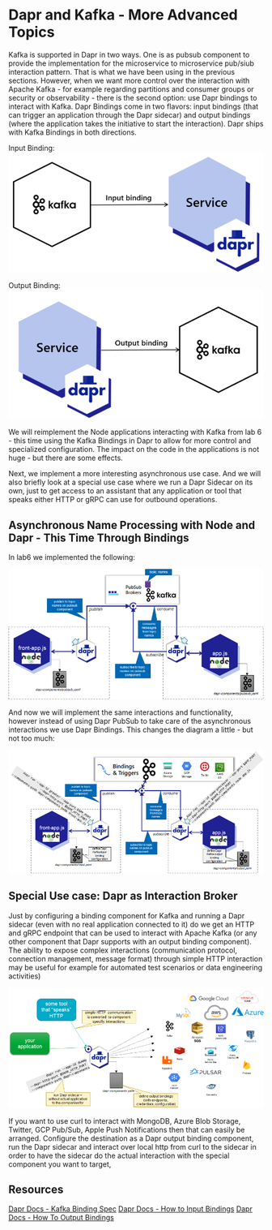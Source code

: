 # Dapr and Kafka - More Advanced Topics

Kafka is supported in Dapr in two ways. One is as pubsub component to provide the implementation for the microservice to microservice pub/siub interaction pattern. That is what we have been using in the previous sections. However, when we want more control over the interaction with Apache Kafka - for example regarding partitions and consumer groups or security or observability - there is the second option: use Dapr bindings to interact with Kafka. Dapr Bindings come in two flavors: input bindings (that can trigger an application through the Dapr sidecar) and output bindings (where the application takes the initiative to start the interaction). Dapr ships with Kafka Bindings in both directions.

Input Binding:
![](images/kafka-dapr-inputbinding.png)  

Output Binding:
![](images/dapr-kafka-outputbinding.png)  

We will reimplement the Node applications interacting with Kafka from lab 6 - this time using the Kafka Bindings in Dapr to allow for more control and specialized configuration. The impact on the code in the applications is not huge - but there are some effects. 

Next, we implement a more interesting asynchronous use case. And we will also briefly look at a special use case where we run a Dapr Sidecar on its own, just to get access to an assistant that any application or tool that speaks either HTTP or gRPC can use for outbound operations. 

## Asynchronous Name Processing with Node and Dapr - This Time Through Bindings

In lab6 we implemented the following:

![](images/lab6-overview.png)  

And now we will implement the same interactions and functionality, however instead of using Dapr PubSub to take care of the asynchronous interactions we use Dapr Bindings. This changes the diagram a little - but not too much:

![](images/frontapp-kafka-daprbindings-app.png)  



## Special Use case: Dapr as Interaction Broker

Just by configuring a binding component for Kafka and running a Dapr sidecar (even with no real application connected to it) do we get an HTTP and gRPC endpoint that can be used to interact with Apache Kafka (or any other component that Dapr supports with an output binding component). The ability to expose complex interactions (communication protocol, connection management, message format) through simple HTTP interaction may be useful for example for automated test scenarios or data engineering activities)

![](images/http-dapr-outputbindings.png)  

If you want to use curl to interact with MongoDB, Azure Blob Storage, Twitter, GCP Pub/Sub, Apple Push Notifications then that can easily be arranged. Configure the destination as a Dapr output binding component, run the Dapr sidecar and interact over local http from curl to the sidecar in order to have the sidecar do the actual interaction with the special component you want to target,

## Resources

[Dapr Docs - Kafka Binding Spec](https://docs.dapr.io/reference/components-reference/supported-bindings/kafka/)
[Dapr Docs - How to Input Bindings](https://docs.dapr.io/developing-applications/building-blocks/bindings/howto-triggers/)
[Dapr Docs - How To Output Bindings](https://docs.dapr.io/developing-applications/building-blocks/bindings/howto-bindings/)